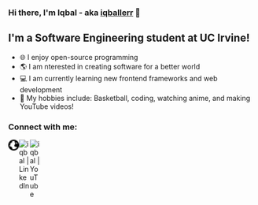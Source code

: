 ### Hi there, I'm Iqbal - aka [iqballerr][website] 👋

## I'm a Software Engineering student at UC Irvine!
- 🌐 I enjoy open-source programming
- 🌎 I am nterested in creating software for a better world
- 💻 I am currently learning new frontend frameworks and web development
- 🏀 My hobbies include: Basketball, coding, watching anime, and making YouTube videos!

### Connect with me:

[<img align = "left" alt="iqballodin.dev" width="22px" src="https://raw.githubusercontent.com/iconic/open-iconic/master/svg/globe.svg" />][website]
[<img align = "left" alt="iqbal | LinkedIn" width="22px" src="https://cdn.jsdelivr.net/npm/simple-icons@v3/icons/linkedin.svg" />][linkedin]
[<img align = "left" alt="iqbal | YouTube" width="22px" src="https://cdn.jsdelivr.net/npm/simple-icons@v3/icons/youtube.svg" />][youtube]

<br />


[website]: https://iqballodin.dev
[youtube]: https://www.youtube.com/channel/UC0Dd_ZNRayMi5MZzddrUpoA
[linkedin]: https://www.linkedin.com/in/iqbal-lodin/
